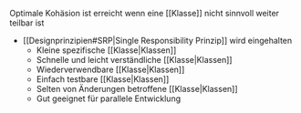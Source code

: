 Optimale Kohäsion ist erreicht wenn eine [[Klasse]] nicht sinnvoll weiter teilbar ist
- [[Designprinzipien#SRP|Single Responsibility Prinzip]] wird eingehalten
	- Kleine spezifische [[Klasse|Klassen]]
	- Schnelle und leicht verständliche [[Klasse|Klassen]]
	- Wiederverwendbare [[Klasse|Klassen]]
	- Einfach testbare [[Klasse|Klassen]]
	- Selten von Änderungen betroffene [[Klasse|Klassen]]
	- Gut geeignet für parallele Entwicklung


